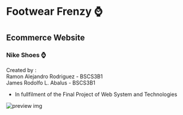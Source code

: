 # Footwear Frenzy ⌚
## Ecommerce Website
### Nike Shoes ⌚

Created by : <br>
  Ramon Alejandro Rodriguez - BSCS3B1 <br>
  James Rodolfo L. Abalus - BSCS3B1
  
- In fullfilment of the Final Project of Web System and Technologies




![preview img](/preview.png)
